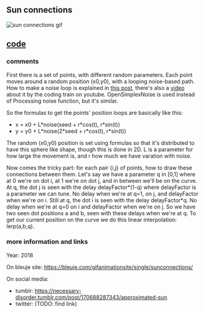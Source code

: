 ## Sun connections

![sun connections gif](https://bleuje.com/gifset/2018/2018_6_sphereconnexions.gif)

## [code](https://github.com/Bleuje/processing-animations-code/blob/main/code/sunconnections/sunconnections.pde)

### comments

First there is a set of points, with different random parameters. Each point moves around a random position (x0,y0), with a looping noise-based path. How to make a noise loop is explained in [this post](https://bleuje.com/tutorial3/), there's also a [video](https://www.youtube.com/watch?v=3_0Ax95jIrk) about it by the coding train on youtube. OpenSimplexNoise is used instead of Processing noise function, but it's similar.

So the formulas to get the points' position loops are basically like this:

- x = x0 + L\*noise(seed + r\*cos(t), r\*sin(t))
- y = y0 + L\*noise(2\*seed + r\*cos(t), r\*sin(t))

The random (x0,y0) position is set using formulas so that it's distributed to have this sphere like shape, though this is done in 2D. L is a parameter for how large the movement is, and r how much we have varation with noise.

Now comes the tricky part: for each pair {i,j} of points, how to draw these connections between them. Let's say we have a parameter q in [0,1] where at 0 we're on dot i, at 1 we're on dot j, and in between we'll be on the curve. At q, the dot j is seen with the delay delayFactor\*(1-q) where delayFactor is a parameter we can tune. No delay when we're at q=1, on j, and delayFactor when we're on i. Still at q, the dot i is seen with the delay delayFactor\*q. No delay when we're at q=0 on i and delayFactor when we're on j. So we have two seen dot positions a and b, seen with these delays when we're at q. To get our current position on the curve we do this linear interpolation: lerp(a,b,q).

### more information and links

Year: 2018

On bleuje site: https://bleuje.com/gifanimationsite/single/sunconnections/

On social media:
 - tumblr: https://necessary-disorder.tumblr.com/post/170688287343/approximated-sun
 - twitter: (TODO: find link)
